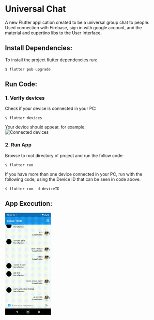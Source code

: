 # Universal Chat

A new Flutter application created to be a universal group chat to people. Used connection with Firebase, sign in with google account, and the material and cupertino libs to the User Interface.

## Install Dependencies:
To install the project flutter dependencies run:<br>
```
$ flutter pub upgrade
```

## Run Code:
### 1. Verify devices
Check if your device is connected in your PC:<br>
```
$ flutter devices
```
Your device should appear, for example:<br>
<img src="./assets/images/devices.png" alt="Connected devices">

### 2. Run App
Browse to root directory of project and run the follow code:
```
$ flutter run
```
If you have more than one device connected in your PC, run with the following code, using the Device ID that can be seen in code above.
```
$ flutter run -d deviceID
```
## App Execution:
<img src="./assets/gifs/runapp.gif" alt="App execution" width="30%">
